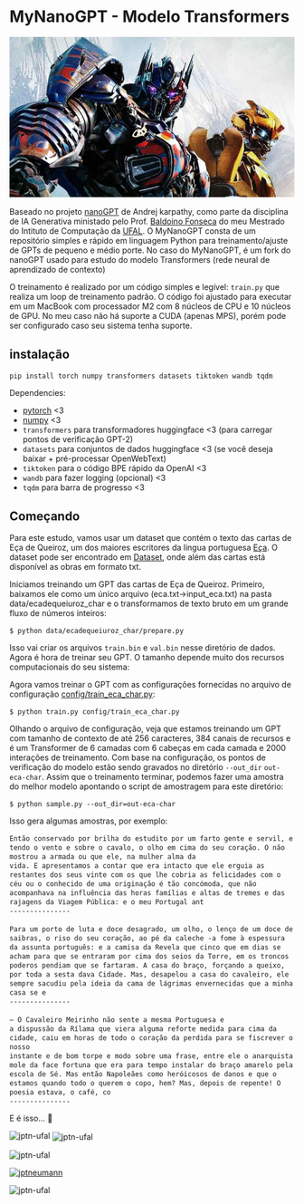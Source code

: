 
# MyNanoGPT - Modelo Transformers

![MyNanoGPT](assets/transformers.jpeg)

Baseado no projeto  [nanoGPT](https://github.com/karpathy/nanoGPT) de Andrej karpathy, como parte da disciplina de IA Generativa ministado pelo Prof. [Baldoino Fonseca](https://github.com/baldoinofonseca/baldoinofonseca.github.io) do meu Mestrado do Intituto de Computação da [UFAL](https://ic.ufal.br/pt-br). O MyNanoGPT consta de um repositório simples e rápido em linguagem Python para treinamento/ajuste de GPTs de pequeno e médio porte. No caso do MyNanoGPT, é um fork do nanoGPT usado para estudo do modelo Transformers (rede neural de aprendizado de contexto)

O treinamento é realizado por um código simples e legível: `train.py` que realiza um loop de treinamento padrão. O código foi ajustado para executar em um MacBook com processador M2 com 8 núcleos de CPU e 10 núcleos de GPU. No meu caso não há suporte a CUDA (apenas MPS), porém pode ser configurado caso seu sistema tenha suporte.

## instalação

```
pip install torch numpy transformers datasets tiktoken wandb tqdm
```

Dependencies:

- [pytorch](https://pytorch.org) <3
- [numpy](https://numpy.org/install/) <3
-  `transformers` para transformadores huggingface <3 (para carregar pontos de verificação GPT-2)
-  `datasets` para conjuntos de dados huggingface <3 (se você deseja baixar + pré-processar OpenWebText)
-  `tiktoken` para o código BPE rápido da OpenAI <3
-  `wandb` para fazer logging (opcional) <3
-  `tqdm` para barra de progresso <3

## Começando

Para este estudo, vamos usar um dataset que contém o texto das cartas de Eça de Queiroz, um dos maiores escritores da lingua portuguesa [Eça](https://pt.wikipedia.org/wiki/E%C3%A7a_de_Queiroz). O dataset pode ser encontrado em [Dataset](https://www.kaggle.com/datasets/leite0407/ea-de-queiroz), onde além das cartas está disponível as obras em formato txt.

Iniciamos treinando um GPT das cartas de Eça de Queiroz. Primeiro, baixamos ele como um único arquivo (eca.txt->input_eca.txt) na pasta data/ecadequeiuroz_char e o transformamos de texto bruto em um grande fluxo de números inteiros:

```
$ python data/ecadequeiuroz_char/prepare.py
```

Isso vai criar os arquivos `train.bin` e `val.bin` nesse diretório de dados. Agora é hora de treinar seu GPT. O tamanho depende muito dos recursos computacionais do seu sistema:

Agora vamos treinar o GPT com as configurações fornecidas no arquivo de configuração [config/train_eca_char.py](config/train_eca_char.py):

```
$ python train.py config/train_eca_char.py
```

Olhando o arquivo de configuração, veja que estamos treinando um GPT com tamanho de contexto de até 256 caracteres, 384 canais de recursos e é um Transformer de 6 camadas com 6 cabeças em cada camada e 2000 interações de treinamento. Com base na configuração, os pontos de verificação do modelo estão sendo gravados no diretório `--out_dir` `out-eca-char`. Assim que o treinamento terminar, podemos fazer uma amostra do melhor modelo apontando o script de amostragem para este diretório:

```
$ python sample.py --out_dir=out-eca-char
```

Isso gera algumas amostras, por exemplo:

```
Então conservado por brilha do estudito por um farto gente e servil, e tendo o vento e sobre o cavalo, o olho em cima do seu coração. O não mostrou a armada ou que ele, na mulher alma da
vida. E apresentamos a contar que era intacto que ele erguia as restantes dos seus vinte com os que lhe cobria as felicidades com o céu ou o conhecido de uma originação é tão concómoda, que não acompanhava na influência das horas famílias e altas de tremes e das rajagens da Viagem Pública: e o meu Portugal ant
---------------

Para um porto de luta e doce desagrado, um olho, o lenço de um doce de saibras, o riso do seu coração, ao pé da caleche -a fome à espessura da assunta português: e a camisa da Revela que cinco que em dias se acham para que se entraram por cima dos seios da Torre, em os troncos poderos pendiam que se fartaram. A casa do braço, forçando a queixo, por toda a sesta dava Cidade. Mas, desapelou a casa do cavaleiro, ele sempre sacudiu pela ideia da cama de lágrimas envernecidas que a minha casa se e
---------------

– O Cavaleiro Meirinho não sente a mesma Portuguesa e
a dispussão da Rílama que viera alguma reforte medida para cima da cidade, caiu em horas de todo o coração da perdida para se fiscrever o nosso
instante e de bom torpe e modo sobre uma frase, entre ele o anarquista mole da face fortuna que era para tempo instalar do braço amarelo pela escola de Sé. Mas então Napoleães como heróicosos de danos e que o estamos quando todo o querem o copo, hem? Mas, depois de repente! O poesia estava, o café, co
---------------
```

E é isso... 🤩 


<p><img align="left" src="https://github-readme-stats.vercel.app/api/top-langs?username=jptn-ufal&show_icons=true&locale=en&layout=compact" alt="jptn-ufal" /></p>

<p>&nbsp;<img align="center" src="https://github-readme-stats.vercel.app/api?username=jptn-ufal&show_icons=true&locale=en" alt="jptn-ufal" /></p>

<p><img align="center" src="https://github-readme-streak-stats.herokuapp.com/?user=jptn-ufal&" alt="jptn-ufal" /></p>

<p align="left"> <a href="https://twitter.com/jptneumann" target="blank"><img src="https://img.shields.io/twitter/follow/jptneumann?logo=twitter&style=for-the-badge" alt="jptneumann" /></a> </p>

<p align="left"> <img src="https://komarev.com/ghpvc/?username=jptn-ufal&label=Profile%20views&color=0e75b6&style=flat" alt="jptn-ufal" /> </p>

